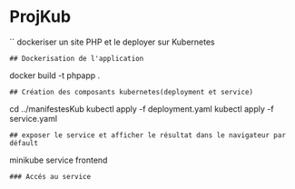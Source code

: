 # ProjKub
``
dockeriser un site PHP et le deployer sur Kubernetes
```
## Dockerisation de l'application
```
docker build -t phpapp .
```
## Création des composants kubernetes(deployment et service)
```
cd ../manifestesKub
kubectl apply -f deployment.yaml
kubectl apply -f service.yaml
```
## exposer le service et afficher le résultat dans le navigateur par défault
```
minikube service frontend
```
### Accés au service 
```

```
